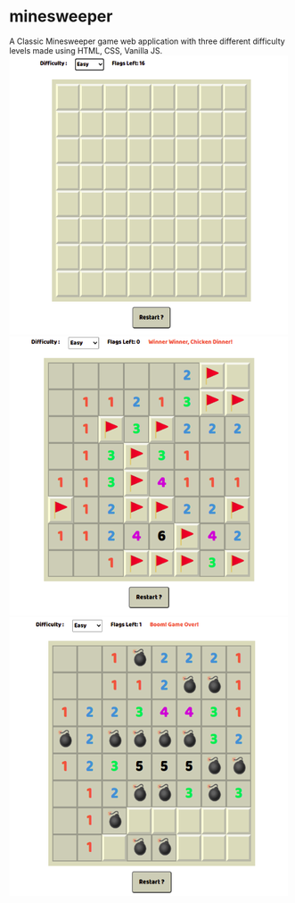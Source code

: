 # minesweeper
A Classic Minesweeper game web application with three different difficulty levels made using HTML, CSS, Vanilla JS.
<img src="https://github.com/chakri-konda/minesweeper/blob/main/App%20snaps/new-game.png" width="500" height="500" />
<img src="https://github.com/chakri-konda/minesweeper/blob/main/App%20snaps/won-game.png" width="500" height="500" />
<img src="https://github.com/chakri-konda/minesweeper/blob/main/App%20snaps/game-over.png" width="500" height="500" />
